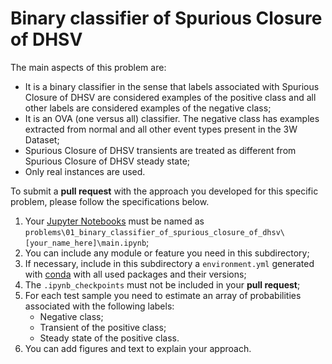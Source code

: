 # Binary classifier of Spurious Closure of DHSV

The main aspects of this problem are:

* It is a binary classifier in the sense that labels associated with Spurious Closure of DHSV are considered examples of the positive class and all other labels are considered examples of the negative class;
* It is an OVA (one versus all) classifier. The negative class has examples extracted from normal and all other event types present in the 3W Dataset;
* Spurious Closure of DHSV transients are treated as different from Spurious Closure of DHSV steady state;
* Only real instances are used.

To submit a **pull request** with the approach you developed for this specific problem, please follow the specifications below.

1. Your [Jupyter Notebooks](https://jupyter.org/) must be named as `problems\01_binary_classifier_of_spurious_closure_of_dhsv\[your_name_here]\main.ipynb`;
1. You can include any module or feature you need in this subdirectory;
1. If necessary, include in this subdirectory a `environment.yml` generated with [conda](https://docs.conda.io) with all used packages and their versions;
1. The `.ipynb_checkpoints` must not be included in your **pull request**;
1. For each test sample you need to estimate an array of probabilities associated with the following labels:
    * Negative class;
    * Transient of the positive class;
    * Steady state of the positive class.
1. You can add figures and text to explain your approach.